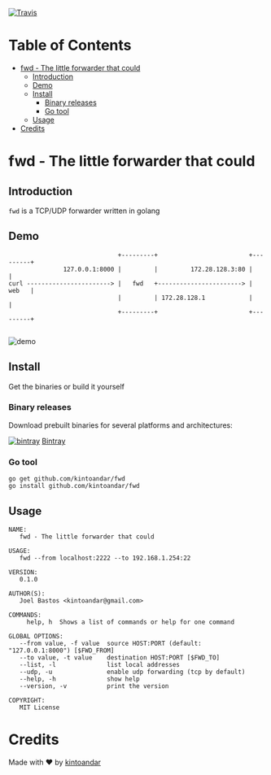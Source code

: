 [![Travis](https://img.shields.io/travis/kintoandar/fwd.svg)](https://travis-ci.org/kintoandar/fwd)

Table of Contents
=================

  * [fwd \- The little forwarder that could](#fwd---the-little-forwarder-that-could)
    * [Introduction](#introduction)
    * [Demo](#demo)
    * [Install](#install)
      * [Binary releases](#binary-releases)
      * [Go tool](#go-tool)
    * [Usage](#usage)
  * [Credits](#credits)

# fwd - The little forwarder that could

## Introduction
`fwd` is a TCP/UDP forwarder written in golang

## Demo
```
                              +---------+                         +---------+
               127.0.0.1:8000 |         |         172.28.128.3:80 |         |
curl -----------------------> |   fwd   +-----------------------> |   web   |
                              |         | 172.28.128.1            |         |
                              +---------+                         +---------+


```
![demo](https://docs.google.com/uc?id=0B-SEc73VBiUwSXdFUm1aN2RNWXc)

## Install
Get the binaries or build it yourself

### Binary releases
Download prebuilt binaries for several platforms and architectures:

[![bintray](https://docs.google.com/uc?id=0B-SEc73VBiUwQ0NNLWRXdUN1M3c)](https://dl.bintray.com/kintoandar/fwd/) [Bintray](https://dl.bintray.com/kintoandar/fwd/)

### Go tool
```
go get github.com/kintoandar/fwd
go install github.com/kintoandar/fwd
```

## Usage
```
NAME:
   fwd - The little forwarder that could

USAGE:
   fwd --from localhost:2222 --to 192.168.1.254:22

VERSION:
   0.1.0

AUTHOR(S):
   Joel Bastos <kintoandar@gmail.com>

COMMANDS:
     help, h  Shows a list of commands or help for one command

GLOBAL OPTIONS:
   --from value, -f value  source HOST:PORT (default: "127.0.0.1:8000") [$FWD_FROM]
   --to value, -t value    destination HOST:PORT [$FWD_TO]
   --list, -l              list local addresses
   --udp, -u               enable udp forwarding (tcp by default)
   --help, -h              show help
   --version, -v           print the version

COPYRIGHT:
   MIT License
```

# Credits
Made with ♥️ by [kintoandar](https://blog.kintoandar.com)
